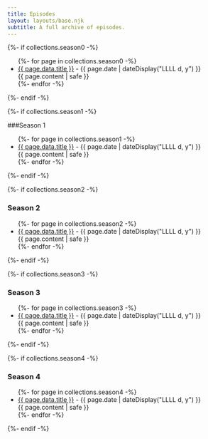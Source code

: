 ```yaml
---
title: Episodes
layout: layouts/base.njk
subtitle: A full archive of episodes.
---
```


{%- if collections.season0 -%}
<ul class="listing">
{%- for page in collections.season0 -%}
  <li>
    <a href="{{ page.url }}">{{ page.data.title }}</a> -
    <time datetime="{{ page.date }}">{{ page.date | dateDisplay("LLLL d, y") }}</time>
    <br />
    {{ page.content | safe }}
  </li>
{%- endfor -%}
</ul>
{%- endif -%}

{%- if collections.season1 -%}

###Season 1

<ul class="listing">
{%- for page in collections.season1 -%}
  <li>
    <a href="{{ page.url }}">{{ page.data.title }}</a> -
    <time datetime="{{ page.date }}">{{ page.date | dateDisplay("LLLL d, y") }}</time>
    <br />
    {{ page.content | safe }}
  </li>
{%- endfor -%}
</ul>
{%- endif -%}

{%- if collections.season2 -%}

### Season 2

<ul class="listing">
{%- for page in collections.season2 -%}
  <li>
    <a href="{{ page.url }}">{{ page.data.title }}</a> -
    <time datetime="{{ page.date }}">{{ page.date | dateDisplay("LLLL d, y") }}</time>
    <br />
    {{ page.content | safe }}
  </li>
{%- endfor -%}
</ul>
{%- endif -%}

{%- if collections.season3 -%}

### Season 3

<ul class="listing">
{%- for page in collections.season3 -%}
  <li>
    <a href="{{ page.url }}">{{ page.data.title }}</a> -
    <time datetime="{{ page.date }}">{{ page.date | dateDisplay("LLLL d, y") }}</time>
    <br />
    {{ page.content | safe }}
  </li>
{%- endfor -%}
</ul>
{%- endif -%}

{%- if collections.season4 -%}

### Season 4

<ul class="listing">
{%- for page in collections.season4 -%}
  <li>
    <a href="{{ page.url }}">{{ page.data.title }}</a> -
    <time datetime="{{ page.date }}">{{ page.date | dateDisplay("LLLL d, y") }}</time>
    <br />
    {{ page.content | safe }}
  </li>
{%- endfor -%}
</ul>
{%- endif -%}


